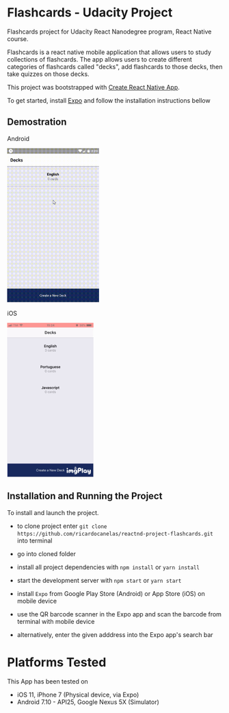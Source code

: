 # Flashcards - Udacity Project

Flashcards project for Udacity React Nanodegree program, React Native course.

Flashcards is a react native mobile application that allows users to study collections of flashcards. The app allows users to create different categories of flashcards called "decks", add flashcards to those decks, then take quizzes on those decks.

This project was bootstrapped with [Create React Native App](https://github.com/react-community/create-react-native-app).

To get started, install [Expo](https://expo.io/learn) and follow the installation instructions bellow

## Demostration

Android

<img src="https://github.com/ricardocanelas/reactnd-project-flashcards/blob/master/screen_capture-android.gif" alt="android" height="360"/>

iOS

<img src="https://github.com/ricardocanelas/reactnd-project-flashcards/blob/master/screen_capture-ios.gif" alt="iOS" height="360"/>


## Installation and Running the Project

To install and launch the project.

* to clone project enter `git clone https://github.com/ricardocanelas/reactnd-project-flashcards.git` into terminal
* go into cloned folder
* install all project dependencies with `npm install` or `yarn install`
* start the development server with `npm start` or `yarn start`

* install `Expo` from Google Play Store (Android) or App Store (iOS) on mobile device
* use the QR barcode scanner in the Expo app and scan the barcode from terminal with mobile device
* alternatively, enter the given adddress into the Expo app's search bar

# Platforms Tested

This App has been tested on

* iOS 11, iPhone 7 (Physical device, via Expo)
* Android 7.10 - API25, Google Nexus 5X (Simulator)